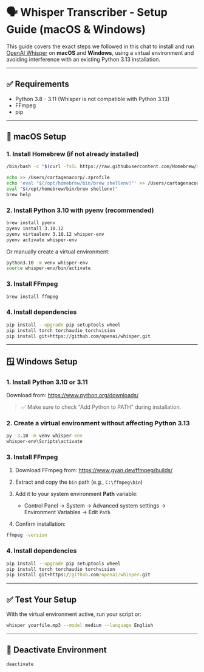 
# 🗣️ Whisper Transcriber - Setup Guide (macOS & Windows)

This guide covers the exact steps we followed in this chat to install and run [OpenAI Whisper](https://github.com/openai/whisper) on **macOS** and **Windows**, using a virtual environment and avoiding interference with an existing Python 3.13 installation.

---

## ✅ Requirements

- Python 3.8 - 3.11 (Whisper is not compatible with Python 3.13)
- FFmpeg
- pip

---

## 🍎 macOS Setup

### 1. Install Homebrew (if not already installed)

```bash
/bin/bash -c "$(curl -fsSL https://raw.githubusercontent.com/Homebrew/install/HEAD/install.sh)"

echo >> /Users/cartagenacorp/.zprofile
echo 'eval "$(/opt/homebrew/bin/brew shellenv)"' >> /Users/cartagenacorp/.zprofile
eval "$(/opt/homebrew/bin/brew shellenv)"
brew help
```

### 2. Install Python 3.10 with pyenv (recommended)

```bash
brew install pyenv
pyenv install 3.10.12
pyenv virtualenv 3.10.12 whisper-env
pyenv activate whisper-env
```

Or manually create a virtual environment:

```bash
python3.10 -m venv whisper-env
source whisper-env/bin/activate
```

### 3. Install FFmpeg

```bash
brew install ffmpeg
```

### 4. Install dependencies

```bash
pip install --upgrade pip setuptools wheel
pip install torch torchaudio torchvision
pip install git+https://github.com/openai/whisper.git
```

---

## 🪟 Windows Setup

### 1. Install Python 3.10 or 3.11
Download from: https://www.python.org/downloads/

> ✅ Make sure to check "Add Python to PATH" during installation.

### 2. Create a virtual environment without affecting Python 3.13

```cmd
py -3.10 -m venv whisper-env
whisper-env\Scripts\activate
```

### 3. Install FFmpeg

1. Download FFmpeg from: https://www.gyan.dev/ffmpeg/builds/
2. Extract and copy the `bin` path (e.g., `C:\ffmpeg\bin`)
3. Add it to your system environment **Path** variable:
   - Control Panel → System → Advanced system settings → Environment Variables → Edit `Path`

4. Confirm installation:

```cmd
ffmpeg -version
```

### 4. Install dependencies

```cmd
pip install --upgrade pip setuptools wheel
pip install torch torchaudio torchvision
pip install git+https://github.com/openai/whisper.git
```

---

## ✅ Test Your Setup

With the virtual environment active, run your script or:

```bash
whisper yourfile.mp3 --model medium --language English
```

---

## 🧹 Deactivate Environment

```bash
deactivate
```
